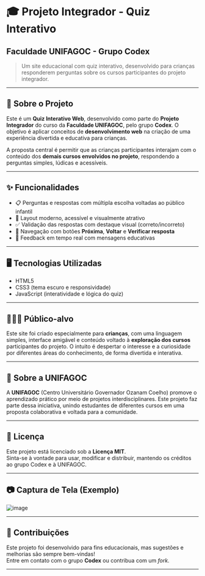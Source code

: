 # 🎓 Projeto Integrador - Quiz Interativo  
## Faculdade UNIFAGOC - Grupo Codex

> Um site educacional com quiz interativo, desenvolvido para crianças responderem perguntas sobre os cursos participantes do projeto integrador.

---

## 🧠 Sobre o Projeto

Este é um **Quiz Interativo Web**, desenvolvido como parte do **Projeto Integrador** do curso da **Faculdade UNIFAGOC**, pelo grupo **Codex**. O objetivo é aplicar conceitos de **desenvolvimento web** na criação de uma experiência divertida e educativa para crianças.

A proposta central é permitir que as crianças participantes interajam com o conteúdo dos **demais cursos envolvidos no projeto**, respondendo a perguntas simples, lúdicas e acessíveis.

---

## ✨ Funcionalidades

- 📋 Perguntas e respostas com múltipla escolha voltadas ao público infantil  
- 🎨 Layout moderno, acessível e visualmente atrativo  
- ✅ Validação das respostas com destaque visual (correto/incorreto)  
- 🧭 Navegação com botões **Próxima**, **Voltar** e **Verificar resposta**  
- 💬 Feedback em tempo real com mensagens educativas  

---

## 🖥️ Tecnologias Utilizadas

- HTML5  
- CSS3 (tema escuro e responsividade)  
- JavaScript (interatividade e lógica do quiz)

---

## 👨‍👩‍👧 Público-alvo

Este site foi criado especialmente para **crianças**, com uma linguagem simples, interface amigável e conteúdo voltado à **exploração dos cursos** participantes do projeto. O intuito é despertar o interesse e a curiosidade por diferentes áreas do conhecimento, de forma divertida e interativa.

---

## 🏫 Sobre a UNIFAGOC

A **UNIFAGOC** (Centro Universitário Governador Ozanam Coelho) promove o aprendizado prático por meio de projetos interdisciplinares. Este projeto faz parte dessa iniciativa, unindo estudantes de diferentes cursos em uma proposta colaborativa e voltada para a comunidade.

---

## 📄 Licença

Este projeto está licenciado sob a **Licença MIT**.  
Sinta-se à vontade para usar, modificar e distribuir, mantendo os créditos ao grupo Codex e à UNIFAGOC.

---

## 📷 Captura de Tela (Exemplo)

![image](https://github.com/user-attachments/assets/6eefba97-992c-4f98-95a6-70363e0df091)

---

## 🤝 Contribuições

Este projeto foi desenvolvido para fins educacionais, mas sugestões e melhorias são sempre bem-vindas!  
Entre em contato com o grupo **Codex** ou contribua com um *fork*.

---
